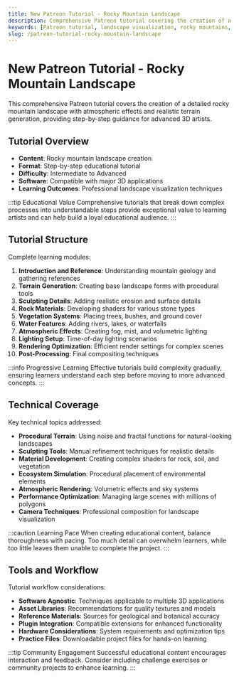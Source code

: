 ```yaml
---
title: New Patreon Tutorial - Rocky Mountain Landscape
description: Comprehensive Patreon tutorial covering the creation of a detailed rocky mountain landscape with atmospheric effects and realistic terrain generation.
keywords: [Patreon tutorial, landscape visualization, rocky mountains, 3D art, terrain generation, Redshift, educational content]
slug: /patreon-tutorial-rocky-mountain-landscape
---
```


# New Patreon Tutorial - Rocky Mountain Landscape

This comprehensive Patreon tutorial covers the creation of a detailed rocky mountain landscape with atmospheric effects and realistic terrain generation, providing step-by-step guidance for advanced 3D artists.

## Tutorial Overview

- **Content**: Rocky mountain landscape creation
- **Format**: Step-by-step educational tutorial
- **Difficulty**: Intermediate to Advanced
- **Software**: Compatible with major 3D applications
- **Learning Outcomes**: Professional landscape visualization techniques

:::tip Educational Value
Comprehensive tutorials that break down complex processes into understandable steps provide exceptional value to learning artists and can help build a loyal educational audience.
:::

## Tutorial Structure

Complete learning modules:

1. **Introduction and Reference**: Understanding mountain geology and gathering references
2. **Terrain Generation**: Creating base landscape forms with procedural tools
3. **Sculpting Details**: Adding realistic erosion and surface details
4. **Rock Materials**: Developing shaders for various stone types
5. **Vegetation Systems**: Placing trees, bushes, and ground cover
6. **Water Features**: Adding rivers, lakes, or waterfalls
7. **Atmospheric Effects**: Creating fog, mist, and volumetric lighting
8. **Lighting Setup**: Time-of-day lighting scenarios
9. **Rendering Optimization**: Efficient render settings for complex scenes
10. **Post-Processing**: Final compositing techniques

:::info Progressive Learning
Effective tutorials build complexity gradually, ensuring learners understand each step before moving to more advanced concepts.
:::

## Technical Coverage

Key technical topics addressed:

- **Procedural Terrain**: Using noise and fractal functions for natural-looking landscapes
- **Sculpting Tools**: Manual refinement techniques for realistic details
- **Material Development**: Creating complex shaders for rock, soil, and vegetation
- **Ecosystem Simulation**: Procedural placement of environmental elements
- **Atmospheric Rendering**: Volumetric effects and sky systems
- **Performance Optimization**: Managing large scenes with millions of polygons
- **Camera Techniques**: Professional composition for landscape visualization

:::caution Learning Pace
When creating educational content, balance thoroughness with pacing. Too much detail can overwhelm learners, while too little leaves them unable to complete the project.
:::

## Tools and Workflow

Tutorial workflow considerations:

- **Software Agnostic**: Techniques applicable to multiple 3D applications
- **Asset Libraries**: Recommendations for quality textures and models
- **Reference Materials**: Sources for geological and botanical accuracy
- **Plugin Integration**: Compatible extensions for enhanced functionality
- **Hardware Considerations**: System requirements and optimization tips
- **Practice Files**: Downloadable project files for hands-on learning

:::tip Community Engagement
Successful educational content encourages interaction and feedback. Consider including challenge exercises or community projects to enhance learning.
:::